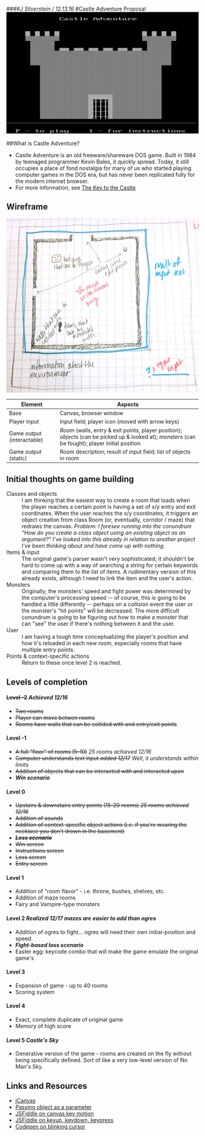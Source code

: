 ####_J Silverstein / 12.13.16_
#Castle Adventure Proposal
![Castle Adventure](assets/castleadventure.png)

##What is Castle Adventure?
- Castle Adventure is an old freeware/shareware DOS game. Built in 1984 by teenaged programmer Kevin Bales, it quickly spread. Today, it still occupies a place of fond nostalgia for many of us who started playing computer games in the DOS era, but has never been replicated fully for the modern internet browser.
- For more information, see [The Key to the Castle](http://www.thealmightyguru.com/Reviews/CastleAdventure/CA-TheGame.html)

## Wireframe
![Wireframe](assets/wireframe.jpg)

| Element | Aspects |
| --- | --- |
| Base | Canvas, browser window |
| Player input | Input field; player icon (moved with arrow keys) |
| Game output (interactable) | *Room* (walls, entry & exit points, player position); *objects* (can be picked up & looked at); *monsters* (can be fought); player initial position |
| Game output (static) | Room description; result of input field; list of objects in room |


## Initial thoughts on game building
<dl>
<dt>Classes and objects</dt>
<dd>I am thinking that the easiest way to create a room that loads when the player reaches a certain point is having a set of x/y entry and exit coordinates. When the user reaches the x/y coordinates, it triggers an object creation from class Room (or, eventually, corridor / maze) that redraws the canvas. <i>Problem: I foresee running into the conundrum "How do you create a class object using an existing object as an argument?" I've looked into this already in relation to another project I've been thinking about and have come up with nothing.</i></dd>
<dt>Items & input</dt>
<dd>The original game's parser wasn't very sophisticated; it shouldn't be hard to come up with a way of searching a string for certain keywords and comparing them to the list of items. A rudimentary version of this already exists, although I need to link the item and the user's action.</dd>
<dt>Monsters</dt>
<dd>Originally, the monsters' speed and fight power was determined by the computer's processing speed -- of course, this is going to be handled a little differently -- perhaps on a collision event the user or the monster's "hit points" will be decreased. The more difficult conundrum is going to be figuring out how to make a monster that can "see" the user if there's nothing between it and the user.</dd>
<dt>User</dt>
<dd>I am having a tough time conceptualizing the player's position and how it's reloaded in each new room, especially rooms that have multiple entry points.</dd>
<dt>Points & context-specific actions</dt>
<dd>Return to these once level 2 is reached.</dd>
</dl>


## Levels of completion
#### ~~Level -2~~ *Achieved 12/16*
- ~~Two rooms~~
- ~~Player can move betwen rooms~~
- ~~Rooms have walls that can be collided with and entry/exit points~~

#### Level -1
- ~~A full "floor" of rooms (5-10)~~ *25 rooms achieved 12/16*
- ~~Computer understands text input *added 12/17*~~ *Well, it understands within limits*
- ~~Addition of objects that can be interacted with and interacted upon~~
- ***Win scenario***

#### Level 0
- ~~Upstairs & downstairs entry points (15-20 rooms) *25 rooms achieved 12/16*~~
- ~~Addition of sounds~~
- ~~Addition of context-specific object actions (i.e. if you're wearing the necklace you don't drown in the basement)~~
- ~~***Loss scenario***~~
- ~~Win screen~~
- ~~Instructions screen~~
- ~~Loss screen~~
- ~~Entry screen~~


#### Level 1
- Addition of "room flavor" - i.e. throne, bushes, shelves, etc.
- Addition of maze rooms
- Fairy and Vampire-type monsters

#### Level 2 *Realized 12/17 mazes are easier to add than ogres*
- Addition of ogres to fight... ogres will need their own initial-position and speed. 
- ***Fight-based loss scenario***
- Easter egg: keycode combo that will make the game emulate the original game's 

#### Level 3
- Expansion of game - up to 40 rooms
- Scoring system

#### Level 4
- Exact, complete duplicate of original game
- Memory of high score

#### Level 5 _Castle's Sky_
- Generative version of the game - rooms are created on the fly without being specifically defined. Sort of like a very low-level version of No Man's Sky.


## Links and Resources
- [jCanvas](http://projects.calebevans.me/jcanvas/)
- [Passing object as a parameter](http://stackoverflow.com/questions/4743030/passing-object-as-parameter-to-constructor-function-and-copy-its-properties-to-t)
- [JSFiddle on canvas key motion](http://jsfiddle.net/epistemex/r63Nh/)
- [JSFiddle on keyup, keydown, keypress](http://jsfiddle.net/zG9MF/2/)
- [Codepen on blinking cursor](http://codepen.io/ArtemGordinsky/pen/GnLBq)